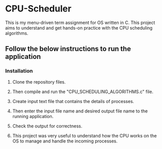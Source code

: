 # CPU-Scheduler
This is my menu-driven term assignment for OS written in C. This project aims to understand and get hands-on practice with the CPU scheduling algorithms.

## Follow the below instructions to run the application

### Installation

1. Clone the repository files. 

2. Then compile and run the "CPU_SCHEDULING_ALGORITHMS.c" file.

3. Create input text file that contains the details of processes. 

4. Then enter the input file name and desired output file name to the running application.

5. Check the output for correctness.

6. This project was very useful to understand how the CPU works on the OS to manage and handle the incoming processes.
